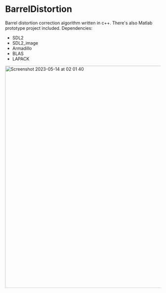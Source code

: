# BarrelDistortion
Barrel distortion correction algorithm written in c++. There's also Matlab prototype project included.
Dependencies:
- SDL2
- SDL2_image
- Armadillo
- BLAS
- LAPACK
<img width="717" alt="Screenshot 2023-05-14 at 02 01 40" src="https://github.com/TymoteuszPilarz/BarrelDistortion/assets/122737837/a2bad3e6-073e-4426-bfd0-f883b9747468">
